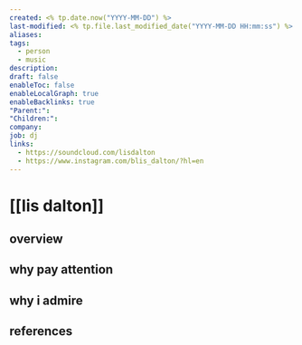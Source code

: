 ```yaml
---
created: <% tp.date.now("YYYY-MM-DD") %>
last-modified: <% tp.file.last_modified_date("YYYY-MM-DD HH:mm:ss") %>
aliases:
tags:
  - person
  - music
description:
draft: false
enableToc: false
enableLocalGraph: true
enableBacklinks: true
"Parent:":
"Children:":
company:
job: dj
links:
  - https://soundcloud.com/lisdalton
  - https://www.instagram.com/blis_dalton/?hl=en
---
```


# [[lis dalton]]

## overview


## why pay attention


## why i admire


## references